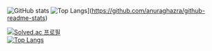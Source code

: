![GitHub stats](https://github-readme-stats.vercel.app/api?username=Jinyzinny&show_icons=true&theme=radical)
![Top Langs](https://github-readme-stats.vercel.app/api/top-langs/?username=Jinnyzinny)](https://github.com/anuraghazra/github-readme-stats)


[![Solved.ac
프로필](http://mazassumnida.wtf/api/v2/generate_badge?boj=ddocdoli)](https://solved.ac/ddocdoli)
<br>
[![Top Langs](https://github-readme-stats.vercel.app/api/top-langs/?username=Jinnyzinny)](https://github.com/Jinnyzinny/github-readme-stats)

